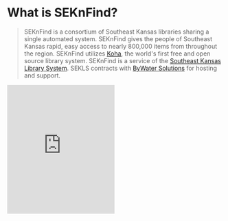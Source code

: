 # What is SEKnFind?

> SEKnFind is a consortium of Southeast Kansas libraries sharing a single automated system. SEKnFind gives the people of Southeast Kansas rapid, easy access to nearly 800,000 items from throughout the region.
> SEKnFind utilizes [Koha](https://www.koha-community.org/), the world's first free and open source library system.
> SEKnFind is a service of the [Southeast Kansas Library System](https://www.sekls.org).
> SEKLS contracts with [ByWater Solutions](https://bywatersolutions.com/) for hosting and support.

<iframe loading="lazy" frameborder="0" style="border: 0;" allowfullscreen="" src="https://www.google.com/maps/d/embed?mid=1rq0mdfxwHHpEp8IU9WIRxoEOPwY" width="250" height="300"></iframe>
